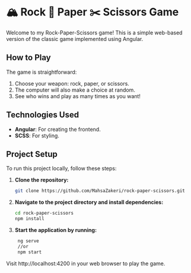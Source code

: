 # 🏔️ Rock 📄 Paper ✂️ Scissors Game

Welcome to my Rock-Paper-Scissors game! This is a simple web-based version of the classic game implemented using Angular.

## How to Play

The game is straightforward:
1. Choose your weapon: rock, paper, or scissors.
2. The computer will also make a choice at random.
3. See who wins and play as many times as you want!

## Technologies Used

- **Angular**: For creating the frontend.
- **SCSS**: For styling.

## Project Setup

To run this project locally, follow these steps:

1. **Clone the repository:**
   ```bash
   git clone https://github.com/MahsaZakeri/rock-paper-scissors.git

2. **Navigate to the project directory and install dependencies:**
      ```bash
    cd rock-paper-scissors
    npm install

4. **Start the application by running:**
   ```bash
    ng serve
    //or
    npm start

Visit http://localhost:4200 in your web browser to play the game.